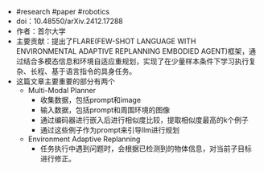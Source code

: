 - #research #paper #robotics
- doi：10.48550/arXiv.2412.17288
- 作者：首尔大学
- 主要贡献：提出了FLARE(FEW-SHOT LANGUAGE WITH ENVIRONMENTAL ADAPTIVE REPLANNING EMBODIED AGENT)框架，通过结合多模态信息和环境自适应重规划，实现了在少量样本条件下学习执行复杂、长程、基于语言指令的具身任务。
- 这篇文章主要重要的部分有两个
	- Multi-Modal Planner
		- 收集数据，包括prompt和image
		- 输入数据，包括prompt和周围环境的图像
		- 通过编码器进行嵌入后进行相似度比较，提取相似度最高的k个例子
		- 通过这些例子作为prompt来引导llm进行规划
	- Environment Adaptive Replanning
		- 任务执行中遇到问题时，会根据已检测到的物体信息，对当前子目标进行修正。